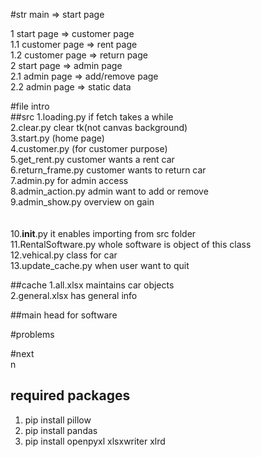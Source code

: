 #str
main => start page

1      start page => customer page<br/>
1.1 customer page => rent page<br/>
1.2 customer page => return page<br/>
2      start page => admin page<br/>
2.1    admin page => add/remove page<br/>
2.2    admin page => static data<br/>

#file intro<br/>
##src
1.loading.py if fetch takes a while<br/>
2.clear.py clear tk(not canvas background) <br/>
3.start.py (home page)<br/>
4.customer.py (for customer purpose)<br/>
5.get_rent.py customer wants a rent car<br/>
6.return_frame.py customer wants to return car<br/>
7.admin.py for admin access<br/>
8.admin_action.py admin want to add or remove <br/>
9.admin_show.py overview on gain <br/>
<br/><br/>
10.__init__.py it enables importing from src folder<br/>
11.RentalSoftware.py whole software is object of this class<br/>
12.vehical.py class for car<br/>
13.update_cache.py when user want to quit <br/>

##cache
1.all.xlsx maintains car objects<br/>
2.general.xlsx has general info<br/>

##main
head for software<br/>

#problems<br/>


#next<br/>n 

## required packages<br/>
1. pip install pillow<br/>
2. pip install pandas<br/>
3. pip install openpyxl xlsxwriter xlrd<br/>
